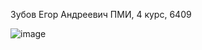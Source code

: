 Зубов Егор Андреевич
ПМИ, 4 курс, 6409

![image](https://github.com/fth3population/TinkoffWeb/assets/99493583/ac6eb0a1-65b0-4b39-ba82-c1b2f2ccba90)


